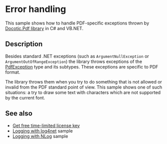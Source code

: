 # Error handling

This sample shows how to handle PDF-specific exceptions thrown by [Docotic.Pdf library](https://bitmiracle.com/pdf-library/) in C# and VB.NET.

## Description

Besides standard .NET exceptions (such as `ArgumentNullException` or `ArgumentOutOfRangeException`) the library throws exceptions of the [PdfException](https://api.docotic.com/pdfexception) type and its subtypes. These exceptions are specific to PDF format. 

The library throws them when you try to do something that is not allowed or invalid from the PDF standard point of view. This sample shows one of such situations: a try to draw some text with characters which are not supported by the current font.

## See also
* [Get free time-limited license key](https://bitmiracle.com/pdf-library/download)
* [Logging with log4net](/Samples/General%20operations/LoggingWithLog4Net) sample
* [Logging with NLog](/Samples/General%20operations/LoggingWithNLog) sample